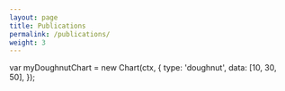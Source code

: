 ```yaml
---
layout: page
title: Publications
permalink: /publications/
weight: 3
---
```




var myDoughnutChart = new Chart(ctx, {
    type: 'doughnut',
    data: [10, 30, 50],
});